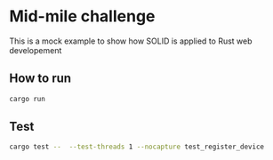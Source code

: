 # Mid-mile challenge

This is a mock example to show how SOLID is applied to Rust web developement



## How to run
```sh
cargo run
```


## Test
```sh
cargo test --  --test-threads 1 --nocapture test_register_device
```
